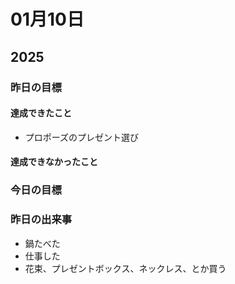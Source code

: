 # 01月10日

## 2025

### 昨日の目標

#### 達成できたこと

- プロポーズのプレゼント選び

#### 達成できなかったこと

### 今日の目標

### 昨日の出来事

- 鍋たべた
- 仕事した
- 花束、プレゼントボックス、ネックレス、とか買う
